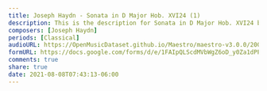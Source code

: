 ```yaml
---
title: Joseph Haydn - Sonata in D Major Hob. XVI24 (1)
description: This is the description for Sonata in D Major Hob. XVI24 by Joseph Haydn
composers: [Joseph Haydn]
periods: [Classical]
audioURL: https://OpenMusicDataset.github.io/Maestro/maestro-v3.0.0/2004/MIDI-Unprocessed_XP_19_R1_2004_01-02_ORIG_MID--AUDIO_19_R1_2004_01_Track01_wav.midi
formURL: https://docs.google.com/forms/d/e/1FAIpQLScdMVbWgZ6oD_y0Za1dPPIKGiWcZguR8m_R5_Va_3q2w4D9gA/viewform
comments: true
share: true
date: 2021-08-08T07:43:13-06:00
---
```


